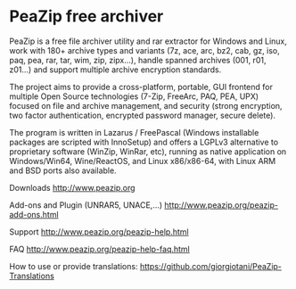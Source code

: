 PeaZip free archiver
======

PeaZip is a free file archiver utility and rar extractor for Windows and Linux, work with 180+ archive types and variants (7z, ace, arc, bz2, cab, gz, iso, paq, pea, rar, tar, wim, zip, zipx...), handle spanned archives (001, r01, z01...) and support multiple archive encryption standards.

The project aims to provide a cross-platform, portable, GUI frontend for multiple Open Source technologies (7-Zip, FreeArc, PAQ, PEA, UPX) focused on file and archive management, and security (strong encryption, two factor authentication, encrypted password manager, secure delete).

The program is written in Lazarus / FreePascal (Windows installable packages are scripted with InnoSetup) and offers a LGPLv3 alternative to proprietary software (WinZip, WinRar, etc), running as native application on Windows/Win64, Wine/ReactOS, and Linux x86/x86-64, with Linux ARM and BSD ports also available.

Downloads http://www.peazip.org

Add-ons and Plugin (UNRAR5, UNACE,...) http://www.peazip.org/peazip-add-ons.html

Support http://www.peazip.org/peazip-help.html

FAQ http://www.peazip.org/peazip-help-faq.html

How to use or provide translations: https://github.com/giorgiotani/PeaZip-Translations
